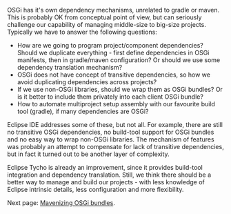 OSGi has it's own dependency mechanisms, unrelated to gradle or maven. This is probably OK from conceptual point of view, but can seriously challenge our capability of managing middle-size to big-size projects. Typically we have to answer the following questions:
- How are we going to program project/component dependencies? Should we duplicate everything - first define dependencies in OSGi manifests, then in gradle/maven configuration? Or should we use some dependency translation mechanism?
- OSGi does not have concept of transitive dependencies, so how we avoid duplicating dependencies across projects?
- If we use non-OSGi libraries, should we wrap them as OSGi bundles? Or is it better to include them privately into each client OSGi bundle?
- How to automate multiproject setup assembly with our favourite build tool (gradle), if many dependencies are OSGi?

Eclipse IDE addresses some of these, but not all. For example, there are still no transitive OSGi dependencies, no build-tool support for OSGi bundles and no easy way to wrap non-OSGi libraries. The mechanism of features was probably an attempt to compensate for lack of transitive dependencies, but in fact it turned out to be another layer of complexity. 

Eclipse Tycho is already an improvement, since it provides build-tool integration and dependency translation. Still, we think there should be a better way to manage and build our projects - with less knowledge of Eclipse intrinsic details, less configuration and more flexibility.

Next page: [Mavenizing OSGi bundles](Mavenizing-OSGi-bundles).

